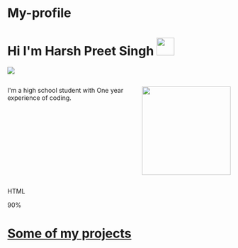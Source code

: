 # My-profile


# Hi I'm Harsh Preet Singh <img src="C:\Users\ਹਰਸ਼ ਪਰੀਤ ਸਿੰਗ\Downloads\profile img.png" width=40px>

<p>
  <img src="https://img.freepik.com/free-vector/laptop-with-pr…-programming-applications-dark-neon_39422-971.jpg" margin=0 >
</p>
<div style="display:flex; ">
<p> I'm a high school student with One year experience of coding. </p>
<p>
  <img src="https://c.tenor.com/GfSX-u7VGM4AAAAC/coding.gif" width= 200px>
</p>
</div>
                                            
<div style="max-width:300px; width:100%;">
 <p> HTML</p>
 <div width=90  height=10px  background-color= red  color= red >  </div>
 <p>90% </p>
</div>

<h1> <a href="https://github.com/HPScoding?tab=repositories" > Some of my projects </a> </h1>
<p>
  
  </p>
